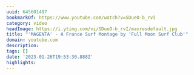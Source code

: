 ```yaml
---
uuid: 645601497
bookmarkOf: https://www.youtube.com/watch?v=SDueO-b_rvI
category: video
headImage: https://i.ytimg.com/vi/SDueO-b_rvI/maxresdefault.jpg
title: "'MAGENTA' - A France Surf Montage by 'Full Moon Surf Club'"
domain: youtube.com
description: 
tags: []
date: '2023-01-26T19:53:30.888Z'
highlights: 
---
```




